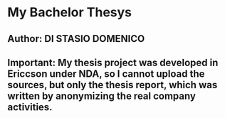 # My Bachelor Thesys
## Author: DI STASIO DOMENICO 

## Important: My thesis project was developed in Ericcson under NDA, so I cannot upload the sources, but only the thesis report, which was written by anonymizing the real company activities.
